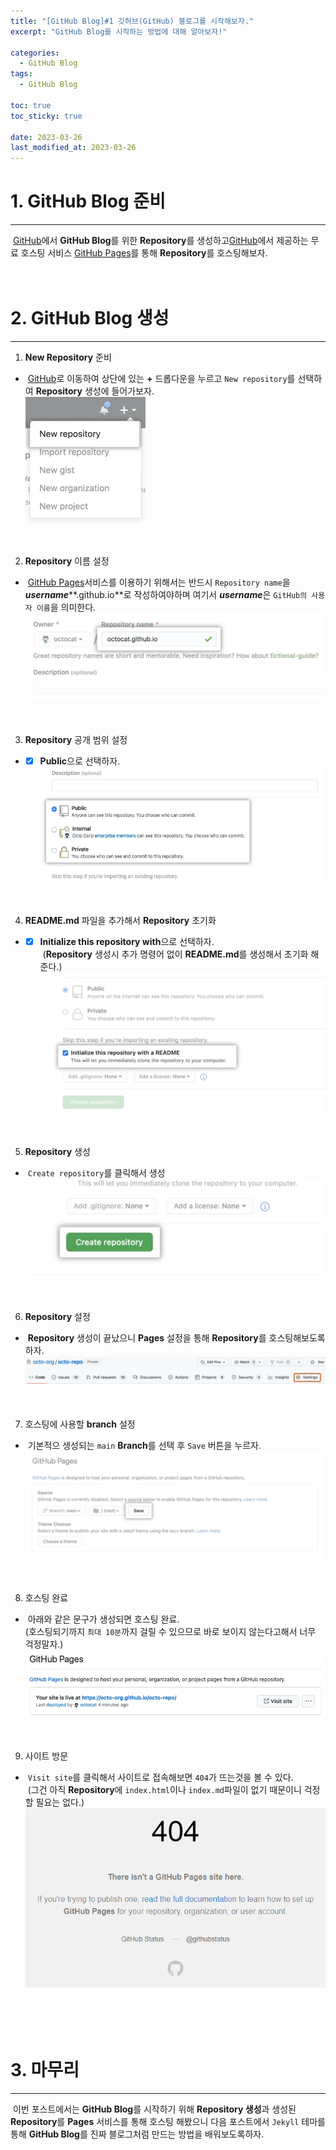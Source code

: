 ```yaml
---
title: "[GitHub Blog]#1 깃허브(GitHub) 블로그를 시작해보자."
excerpt: "GitHub Blog를 시작하는 방법에 대해 알아보자!"

categories:
  - GitHub Blog
tags:
  - GitHub Blog

toc: true
toc_sticky: true

date: 2023-03-26
last_modified_at: 2023-03-26
---
```


# 1. **GitHub Blog** 준비
---
&nbsp;[GitHub](https://github.com/)에서 **GitHub Blog**를 위한 **Repository**를 생성하고[GitHub](https://github.com/)에서 제공하는 무료 호스팅 서비스 [GitHub Pages](https://pages.github.com/)를 통해 **Repository**를 호스팅해보자.   
<br><br>

# 2. **GitHub Blog** 생성
---
1. **New Repository** 준비  
  - &nbsp;[GitHub](https://github.com/)로 이동하여 상단에 있는 **+** 드롭다운을 누르고 `New repository`를 선택하여 **Repository** 생성에 들어가보자.  
  ![image](/assets/images/githubblog/1/3-1.webp)  
  <br><br>

2. **Repository** 이름 설정  
  - &nbsp;[GitHub Pages](https://pages.github.com/)서비스를 이용하기 위해서는 반드시 `Repository name`을 ***username*****.github.io**로 작성하여야하며 여기서 ***username***은 `GitHub의 사용자 이름`을 의미한다.  
  ![image](/assets/images/githubblog/1/3-2.webp)  
  <br><br>

3. **Repository** 공개 범위 설정  
  - - [x] **Public**으로 선택하자.  
  ![image](/assets/images/githubblog/1/3-3.webp)  
  <br><br>

4. **README.md** 파일을 추가해서 **Repository** 초기화  
  - - [x] **Initialize this repository with**으로 선택하자.  
  &nbsp;(**Repository** 생성시 추가 명령어 없이 **README.md**를 생성해서 초기화 해준다.)  
  ![image](/assets/images/githubblog/1/3-4.webp)  
  <br><br>

5. **Repository** 생성 
  - &nbsp;`Create repository`를 클릭해서 생성 
  ![image](/assets/images/githubblog/1/3-5.webp)  
  <br><br>

6. **Repository** 설정  
  - &nbsp;**Repository** 생성이 끝났으니 **Pages** 설정을 통해 **Repository**를 호스팅해보도록 하자.  
  ![image](/assets/images/githubblog/1/3-6.webp)  
  <br><br>

7. 호스팅에 사용할 **branch** 설정  
  - &nbsp;기본적으 생성되는 `main` **Branch**를 선택 후 `Save` 버튼을 누르자.  
  ![image](/assets/images/githubblog/1/3-7.webp)  
  <br><br>
  
8. 호스팅 완료  
  - &nbsp;아래와 같은 문구가 생성되면 호스팅 완료.  
  (호스팅되기까지 `최대 10분`까지 걸릴 수 있으므로 바로 보이지 않는다고해서 너무 걱정말자.)  
  ![image](/assets/images/githubblog/1/3-8.webp)  
  <br><br>

9. 사이트 방문  
  - &nbsp;`Visit site`를 클릭해서 사이트로 접속해보면 `404`가 뜨는것을 볼 수 있다.  
  &nbsp;(그건 아직 **Repository**에 `index.html`이나 `index.md`파일이 없기 때문이니 걱정할 필요는 없다.) 
  ![image](/assets/images/githubblog/1/3-9.webp)  
  <br><br>
<br><br>

# 3. 마무리
---
&nbsp;이번 포스트에서는 **GitHub Blog**를 시작하기 위해 **Repository 생성**과 생성된 **Repository**를 **Pages** 서비스를 통해 호스팅 해봤으니 다음 포스트에서 `Jekyll` 테마를 통해 **GitHub Blog**를 진짜 블로그처럼 만드는 방법을 배워보도록하자.  
<br><br><br><br>
